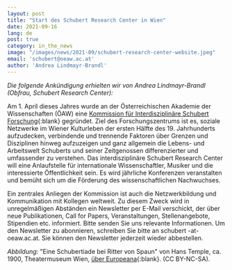 ```yaml
---
layout: post
title: "Start des Schubert Research Center in Wien"
date: 2021-09-16
lang: de
post: true
category: in_the_news
image: "/images/news/2021-09/schubert-research-center-website.jpeg"
email: 'schubert@oeaw.ac.at'
author: 'Andrea Lindmayr-Brandl'
---
```


_Die folgende Ankündigung erhielten wir von Andrea Lindmayr-Brandl (Obfrau, Schubert Research Center):_  

Am 1. April dieses Jahres wurde an der Österreichischen Akademie der Wissenschaften (ÖAW) eine [Kommission für Interdisziplinäre Schubert Forschung](https://www.oeaw.ac.at/en/members/commissions/kis){:blank} gegründet. Ziel des Forschungszentrums ist es, soziale Netzwerke im Wiener Kulturleben der ersten Hälfte des 19. Jahrhunderts aufzudecken, verbindende und trennende Faktoren über Grenzen und Disziplinen hinweg aufzuzeigen und ganz allgemein die Lebens- und Arbeitswelt Schuberts und seiner Zeitgenossen differenzierter und umfassender zu verstehen. Das interdisziplinäre Schubert Research Center will eine Anlaufstelle für internationale Wissenschaftler, Musiker und die interessierte Öffentlichkeit sein. Es wird jährliche Konferenzen veranstalten und bemüht sich um die Förderung des wissenschaftlichen Nachwuchses.  

Ein zentrales Anliegen der Kommission ist auch die Netzwerkbildung und Kommunikation mit Kollegen weltweit. Zu diesem Zweck wird in unregelmäßigen Abständen ein Newsletter per E-Mail verschickt, der über neue Publikationen, Call for Papers, Veranstaltungen, Stellenangebote, Stipendien etc. informiert. Bitte senden Sie uns relevante Informationen. Um den Newsletter zu abonnieren, schreiben Sie bitte an schubert -at- oeaw.ac.at. Sie können den Newsletter jederzeit wieder abbestellen.  

_Abbildung_: "Eine Schubertiade bei Ritter von Spaun" von Hans Temple, ca. 1900, Theatermuseum Wien, [über Europeana](https://www.europeana.eu/de/item/15503/GS_GGS4532){:blank}. (CC BY-NC-SA).
